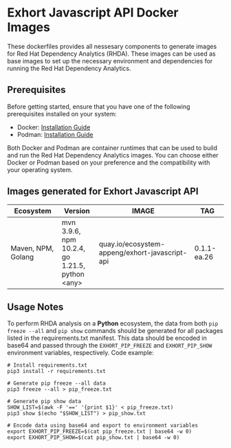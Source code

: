 # Exhort Javascript API Docker Images

These dockerfiles provides all nessesary components to generate images for Red Hat Dependency Analytics (RHDA). 
These images can be used as base images to set up the necessary environment and dependencies for running the Red Hat Dependency Analytics.

## Prerequisites
Before getting started, ensure that you have one of the following prerequisites installed on your system:

- Docker: [Installation Guide](https://docs.docker.com/get-docker/)
- Podman: [Installation Guide](https://podman.io/docs/installation)

Both Docker and Podman are container runtimes that can be used to build and run the Red Hat Dependency Analytics images. You can choose either Docker or Podman based on your preference and the compatibility with your operating system.

## Images generated for Exhort Javascript API

Ecosystem                     | Version                                                            | IMAGE                                           | TAG               | 
------------------------------| ------------------------------------------------------------------ | ----------------------------------------------- |-------------------|
Maven, NPM, Golang   | mvn 3.9.6, <br>npm 10.2.4, <br>go 1.21.5, <br>python \<any\>                                                                                                  |  quay.io/ecosystem-appeng/exhort-javascript-api | 0.1.1-ea.26      |


## Usage Notes

To perform RHDA analysis on a **Python** ecosystem, the data from both `pip freeze --all` and `pip show` commands should be generated for all packages listed in the requirements.txt manifest. This data should be encoded in base64 and passed through the `EXHORT_PIP_FREEZE` and `EXHORT_PIP_SHOW` environment variables, respectively.
Code example:
``` shell
# Install requirements.txt
pip3 install -r requirements.txt

# Generate pip freeze --all data 
pip3 freeze --all > pip_freeze.txt

# Generate pip show data 
SHOW_LIST=$(awk -F '==' '{print $1}' < pip_freeze.txt)
pip3 show $(echo "$SHOW_LIST") > pip_show.txt

# Encode data using base64 and export to environment variables
export EXHORT_PIP_FREEZE=$(cat pip_freeze.txt | base64 -w 0)
export EXHORT_PIP_SHOW=$(cat pip_show.txt | base64 -w 0)
```
